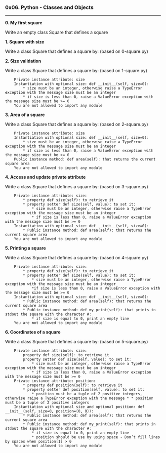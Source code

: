 ### 0x06. Python - Classes and Objects

---

**0. My first square**

Write an empty class Square that defines a square

**1. Square with size**

Write a class Square that defines a square by: (based on 0-square.py)

**2. Size validation**

Write a class Square that defines a square by: (based on 1-square.py)

```
    Private instance attribute: size
    Instantiation with optional size: def __init__(self, size=0):
        * size must be an integer, otherwise raise a TypeError exception with the message size must be an integer
        * if size is less than 0, raise a ValueError exception with the message size must be >= 0
    You are not allowed to import any module
```

**3. Area of a square**

Write a class Square that defines a square by: (based on 2-square.py)

```
    Private instance attribute: size
    Instantiation with optional size: def __init__(self, size=0):
        * size must be an integer, otherwise raise a TypeError exception with the message size must be an integer
        * if size is less than 0, raise a ValueError exception with the message size must be >= 0
    Public instance method: def area(self): that returns the current square area
    You are not allowed to import any module
```

**4. Access and update private attribute**

Write a class Square that defines a square by: (based on 3-square.py)

```
    Private instance attribute: size:
        * property def size(self): to retrieve it
        * property setter def size(self, value): to set it:
            * size must be an integer, otherwise raise a TypeError exception with the message size must be an integer
            * if size is less than 0, raise a ValueError exception with the message size must be >= 0
    Instantiation with optional size: def __init__(self, size=0):
        * Public instance method: def area(self): that returns the current square area
    You are not allowed to import any module
```

**5. Printing a square**

Write a class Square that defines a square by: (based on 4-square.py)

```
    Private instance attribute: size:
        * property def size(self): to retrieve it
        * property setter def size(self, value): to set it:
            * size must be an integer, otherwise raise a TypeError exception with the message size must be an integer
            *if size is less than 0, raise a ValueError exception with the message size must be >= 0
    Instantiation with optional size: def __init__(self, size=0):
        * Public instance method: def area(self): that returns the current square area
        * Public instance method: def my_print(self): that prints in stdout the square with the character #:
            * if size is equal to 0, print an empty line
    You are not allowed to import any module
```

**6. Coordinates of a square**

Write a class Square that defines a square by: (based on 5-square.py)

```
    Private instance attribute: size:
        property def size(self): to retrieve it
        property setter def size(self, value): to set it:
            * size must be an integer, otherwise raise a TypeError exception with the message size must be an integer
            * if size is less than 0, raise a ValueError exception with the message size must be >= 0
    Private instance attribute: position:
        * property def position(self): to retrieve it
        * property setter def position(self, value): to set it:
            * position must be a tuple of 2 positive integers, otherwise raise a TypeError exception with the message * * position must be a tuple of 2 positive integers
    Instantiation with optional size and optional position: def __init__(self, size=0, position=(0, 0)):
        * Public instance method: def area(self): that returns the current square area
        * Public instance method: def my_print(self): that prints in stdout the square with the character #:
            * if size is equal to 0, print an empty line
            * position should be use by using space - Don’t fill lines by spaces when position[1] > 0
    You are not allowed to import any module
```
